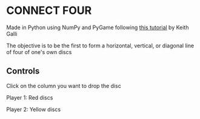 # CONNECT FOUR
Made in Python using NumPy and PyGame following [this tutorial](https://youtu.be/UYgyRArKDEs) by Keith Galli

The objective is to be the first to form a horizontal, vertical, or diagonal line of four of one's own discs

## Controls
Click on the column you want to drop the disc

Player 1: Red discs

Player 2: Yellow discs
